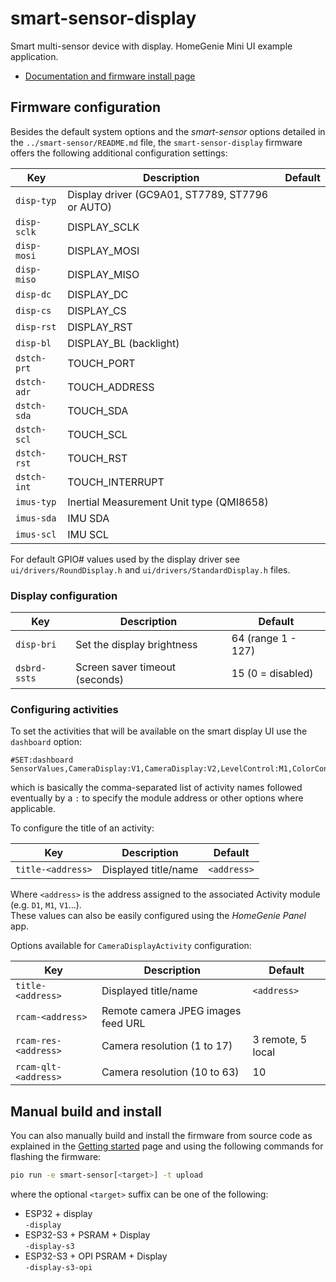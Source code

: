 
# smart-sensor-display

Smart multi-sensor device with display. HomeGenie Mini UI example application.

- [Documentation and firmware install page](https://homegenie.it/mini/1.2/examples/smart-display/)


## Firmware configuration

Besides the default system options and the *smart-sensor* options detailed in the `../smart-sensor/README.md` file,
the `smart-sensor-display` firmware offers the following additional configuration settings:

| Key         | Description                                     | Default |
|-------------|-------------------------------------------------|---------|
| `disp-typ`  | Display driver (GC9A01, ST7789, ST7796 or AUTO) |         |
| `disp-sclk` | DISPLAY_SCLK                                    |         |
| `disp-mosi` | DISPLAY_MOSI                                    |         |
| `disp-miso` | DISPLAY_MISO                                    |         |
| `disp-dc`   | DISPLAY_DC                                      |         |
| `disp-cs`   | DISPLAY_CS                                      |         |
| `disp-rst`  | DISPLAY_RST                                     |         |
| `disp-bl`   | DISPLAY_BL (backlight)                          |         |
| `dstch-prt` | TOUCH_PORT                                      |         |
| `dstch-adr` | TOUCH_ADDRESS                                   |         |
| `dstch-sda` | TOUCH_SDA                                       |         |
| `dstch-scl` | TOUCH_SCL                                       |         |
| `dstch-rst` | TOUCH_RST                                       |         |
| `dstch-int` | TOUCH_INTERRUPT                                 |         |
| `imus-typ`  | Inertial Measurement Unit type (QMI8658)        |         |
| `imus-sda`  | IMU SDA                                         |         |
| `imus-scl`  | IMU SCL                                         |         |

For default GPIO# values used by the display driver see `ui/drivers/RoundDisplay.h` and
`ui/drivers/StandardDisplay.h` files.


### Display configuration


| Key          | Description                    | Default             |
|--------------|--------------------------------|---------------------|
| `disp-bri`   | Set the display brightness     | 64 (range 1 - 127)  |
| `dsbrd-ssts` | Screen saver timeout (seconds) | 15 (0 = disabled)   |


### Configuring activities

To set the activities that will be available on the smart display UI use the `dashboard` option:

```
#SET:dashboard SensorValues,CameraDisplay:V1,CameraDisplay:V2,LevelControl:M1,ColorControl:H1,ColorControl:H2,DigitalClock
```

which is basically the comma-separated list of activity names followed eventually by a `:` to specify the module address
or other options where applicable.

To configure the title of an activity:

| Key                  | Description                        | Default      |
|----------------------|------------------------------------|--------------|
| `title-<address>`    | Displayed title/name               | `<address>`  |

Where `<address>` is the address assigned to the associated Activity module
(e.g. `D1`, `M1`, `V1`...).  
These values can also be easily configured using the *HomeGenie Panel* app.

Options available for `CameraDisplayActivity` configuration:

| Key                  | Description                        | Default           |
|----------------------|------------------------------------|-------------------|
| `title-<address>`    | Displayed title/name               | `<address>`       |
| `rcam-<address>`     | Remote camera JPEG images feed URL |                   |
| `rcam-res-<address>` | Camera resolution (1 to 17)        | 3 remote, 5 local |
| `rcam-qlt-<address>` | Camera resolution (10 to 63)       | 10                |


## Manual build and install

You can also manually build and install the firmware from source code
as explained in the [Getting started](https://homegenie.it/mini/1.2/getting-started#custom-firmware) page
and using the following commands for flashing the firmware:

```bash
pio run -e smart-sensor[<target>] -t upload
```

where the optional `<target>` suffix can be one of the following:
- ESP32 + display  
  `-display`
- ESP32-S3 + PSRAM + Display  
  `-display-s3`
- ESP32-S3 + OPI PSRAM + Display  
    `-display-s3-opi`
